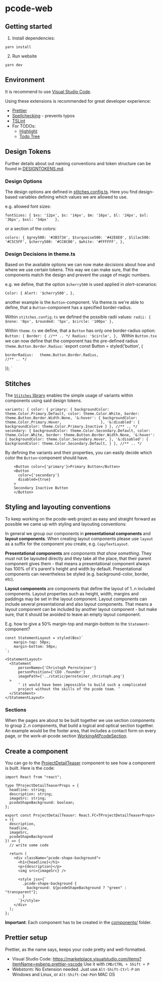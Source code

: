 # pcode-web


## Getting started
1. Install dependencies:
```
yarn install
```

2. Run website
```
yarn dev
```

## Environment
It is recommend to use [Visual Studio Code](https://code.visualstudio.com/).

Using these extensions is recommended for great developer experience:
- [Prettier](https://marketplace.visualstudio.com/items?itemName=esbenp.prettier-vscode)
- [Spellchecking](https://marketplace.visualstudio.com/items?itemName=streetsidesoftware.code-spell-checker) - prevents typos
- [TSLint](https://marketplace.visualstudio.com/items?itemName=ms-vscode.vscode-typescript-tslint-plugin)
- For TODOs:
  - [Highlight](https://marketplace.visualstudio.com/items?itemName=wayou.vscode-todo-highlight)
  - [Todo Tree](https://marketplace.visualstudio.com/items?itemName=Gruntfuggly.todo-tree)

## Design Tokens
Further details about  out naming conventions and token structure can be found in [DESIGNTOKENS.md](DESIGNTOKES.md). 
### Design Options
The design options are defined in [stitches.config.ts](stitches.config.ts). Here you find design-based variables defining which values we are allowed to use. 

e.g. allowed font sizes:

`fontSizes: {
    $xs: '12px',
    $s: '14px',
    $m: '16px',
    $l: '24px',
    $xl: '36px',
    $xxl: '54px'  
},`

or a section of the colors: 

`colors: {
    $grey500: '#3B3734',
    $turquoise500: '#42E8E0',
    $lilac500: '#C5C5FF',
    $cherry500: '#CC0C00',
    $white: '#FFFFFF',
},
`

### Design Decisions in theme.ts
Based on the available options we can now make _decisions_ about how and where we use certain tokens. This way we can make sure, that the components match the design and prevent the usage of magic numbers. 

e.g. we define, that the option `$cherry500` is used applied in _alert_-scenarios: 

`Color: {
    Alert: '$cherry500',
},`

another example is the `Button`-component. Via theme.ts we're able to define, that a `Button`-component has a specified border-radius. 

Within `stitches.config.ts` we defined the possible radii values: 
`radii: {
    $none: '0px',
    $rounded: '5px',
    $circle: '100px'
},`

Within `theme.ts` we define, that a `Button` has only one border-radius option: 
`Button: {
    Border: {
        //** .. */
        Radius: '$circle',
    },
`
Within `Button.tsx` we can now define that the component has the pre-defined radius `theme.Button.Border.Radius`: 
`export const Button = styled('button', {

    borderRadius:   theme.Button.Border.Radius,
    //** .. */

});
`
## Stitches
The [`Stitches` library](https://stitches.dev/docs/installation) enables the simple usage of variants within components using said design tokens. 

`variants: {
    color: {
        primary: {
            backgroundColor: theme.Color.Primary.Default,
            color: theme.Color.White,
            border: theme.Button.Border.Width.None,
            '&:hover': {
                backgroundColor: theme.Color.Primary.Hover,                 
            },
            '&:disabled': {
                backgroundColor: theme.Color.Primary.Inactive
            }
        },
        //** .. */
        secondary: {
            backgroundColor: theme.Color.Secondary.Default,
            color: theme.Color.White,
            border: theme.Button.Border.Width.None,
            '&:hover': {
                backgroundColor: theme.Color.Secondary.Hover,
            },
            '&:disabled': {
                backgroundColor: theme.Color.Secondary.Default,
            }
        },
        //** .. */
`

By defining the variants and their properties, you can easily decide which color the `Button`-component should have. 

        <Button color={'primary'}>Primary Button</Button>
        <Button 
          color={'secondary'} 
          disabled={true}
        >
        Secondary Inactive Button
        </Button>

## Styling and layouting conventions
To keep working on the pcode-web project as easy and straight forward as possible we came up with styling and layouting conventions:

In general we group our components in **presentational components** and **layout components**. When creating layout components please use `layout` as a suffix for the component you create, e.g. `CopyTextLayout`.

**Presentational components** are *components that show something*. They must not be layouted directly and they take all the place, that their parent component gives them - that means a presentational component always has 100% of it's parent's height and width by default. 
Presentational components can nevertheless be styled (e.g. background-color, border, etc).

**Layout components** are components that define the layout of 1..n included components. 
Layout properties such as height, width, margins and paddings may be set in the layout component.
Layout components can include several presentational and also layout components. That means a layout component can be included by another layout component - but make sure, that it should be avoided to leave an empty layout component.

E.g. how to give a 50% margin-top and margin-bottom to the `Statement`-component?
```
const StatementLayout = styled(Box)`
    margin-top: 50px;
    margin-bottom: 50px;
`;

<StatementLayout>
  <Statement
      personName={'Christoph Pernsteiner'}
      personPosition={'CEO .founder'}
      imagePath={'../static/pernsteiner_christoph.png'}
  >
      ‘ it would have been impossible to build such a complicated
      project without the skills of the pcode team. ’
  </Statement>
</StatementLayout>
```
### Sections
When the pages are about to be built together we use section components to group 2..n components, that build a logical and optical section together. An example would be the footer area, that includes a contact form on every page, or the work-at-pcode section [WorkingAtPcodeSection](pages/join-us/sections/WorkingAtPcode.section.tsx).

## Create a component
You can go to the [ProjectDetailTeaser](components/ProjectDetailTeaser.tsx) component to see how a component is built. Here is the code:
```
import React from "react";

type TProjectDetailTeaserProps = {
  headline: string;
  description: string;
  imageSrc: string;
  pcodeShapeBackground: boolean;
};

export const ProjectDetailTeaser: React.FC<TProjectDetailTeaserProps> = ({
  description,
  headline,
  imageSrc,
  pcodeShapeBackground
}) => {
  // write some code

  return (
    <div className="pcode-shape-background">
      <h1>{headline}</h1>
      <p>{description}</p>
      <img src={imageSrc} />

      <style jsx>{`
        .pcode-shape-background {
          background: ${pcodeShapeBackground ? "green" : "transparent"};
        }
      `}</style>
    </div>
  );
};

```
**Important**: Each component has to be created in the [components/](components/) folder.

## Prettier setup
Prettier, as the name says, keeps your code pretty and well-formatted. 
- Visual Studio Code: https://marketplace.visualstudio.com/items?itemName=esbenp.prettier-vscode
  Use it with `CMD/CTRL + Shift + P`
- Webstorm: No Extension needed. Just use `Alt-Shift-Ctrl-P` on Windows and Linux, or `Alt-Shift-Cmd-P`on MAC OS
